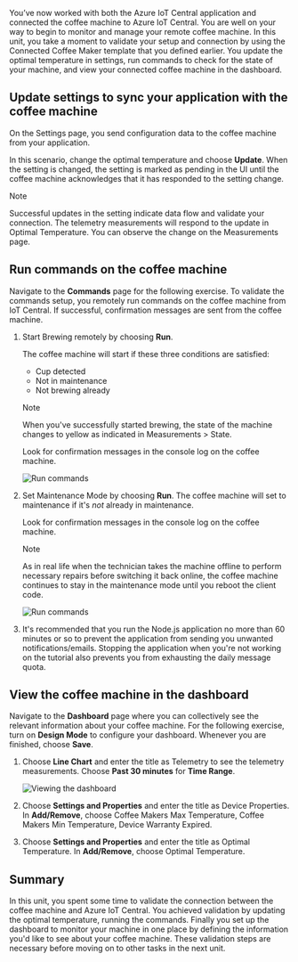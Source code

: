 You’ve now worked with both the Azure IoT Central application and connected the coffee machine to Azure IoT Central. You are well on your way to begin to monitor and manage your remote coffee machine. In this unit, you take a moment to validate your setup and connection by using the Connected Coffee Maker template that you defined earlier. You update the optimal temperature in settings, run commands to check for the state of your machine, and view your connected coffee machine in the dashboard. 

## Update settings to sync your application with the coffee machine

On the Settings page, you send configuration data to the coffee machine from your application. 

In this scenario, change the optimal temperature and choose **Update**. 
 When the setting is changed, the setting is marked as pending in the UI until the coffee machine acknowledges that it has responded to the setting change. 

> [!NOTE]
> Successful updates in the setting indicate data flow and validate your  connection. The telemetry measurements will respond to the update in Optimal  Temperature. You can observe the change on the Measurements page. 

## Run commands on the coffee machine 
Navigate to the **Commands** page for the following exercise. To validate the commands setup, you remotely run commands on the coffee machine from IoT Central. If successful, confirmation messages are sent from the coffee machine.

1. Start Brewing remotely by choosing **Run**. 
    
    The coffee machine will start if these three conditions are satisfied:
    - Cup detected
    - Not in maintenance
    - Not brewing already  

    > [!NOTE]
    > When you've successfully started brewing, the state of the machine changes to yellow as indicated in Measurements > State. 
    
    Look for confirmation messages in the console log on the coffee machine. 

    ![Run commands](../images/4-commands-brewing.png)

1. Set Maintenance Mode by choosing **Run**. The coffee machine will set to maintenance if it's *not* already in maintenance.
    
    Look for confirmation messages in the console log on the coffee machine. 

    > [!NOTE]
    > As in real life when the technician takes the machine offline to perform necessary repairs before switching it back online, the coffee machine continues to stay in the maintenance mode until you reboot the client code.

    ![Run commands](../images/4-commands-maintenance.png)

1. It's recommended that you run the Node.js application no more than 60 minutes or so to prevent the application from sending you unwanted notifications/emails. Stopping the application when you're not working on the tutorial also prevents you from exhausting the daily message quota.

## View the coffee machine in the dashboard
Navigate to the **Dashboard** page where you can collectively see the relevant information about your coffee machine. For the following exercise, turn on **Design Mode** to configure your dashboard. Whenever you are finished, choose **Save**.

1. Choose **Line Chart** and enter the title as Telemetry to see the telemetry measurements. Choose **Past 30 minutes** for **Time Range**.

    ![Viewing the dashboard](../images/4-dashboard-a.png)

1. Choose **Settings and Properties** and enter the title as Device Properties. In **Add/Remove**, choose Coffee Makers Max Temperature, Coffee Makers Min Temperature, Device Warranty Expired. 

1. Choose **Settings and Properties** and enter the title as Optimal Temperature. In **Add/Remove**, choose Optimal  Temperature. 

## Summary

In this unit, you spent some time to validate the connection between the coffee machine and Azure IoT Central. You achieved validation by updating the optimal temperature, running the commands. Finally you set up the dashboard to monitor your machine in one place by defining the information you'd like to see about your coffee machine. These validation steps are necessary before moving on to other tasks in the next unit. 